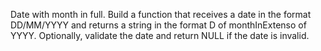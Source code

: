 Date with month in full. Build a function that receives a date in the format
DD/MM/YYYY and returns a string in the format D of monthInExtenso of YYYY.
Optionally, validate the date and return NULL if the date is invalid.